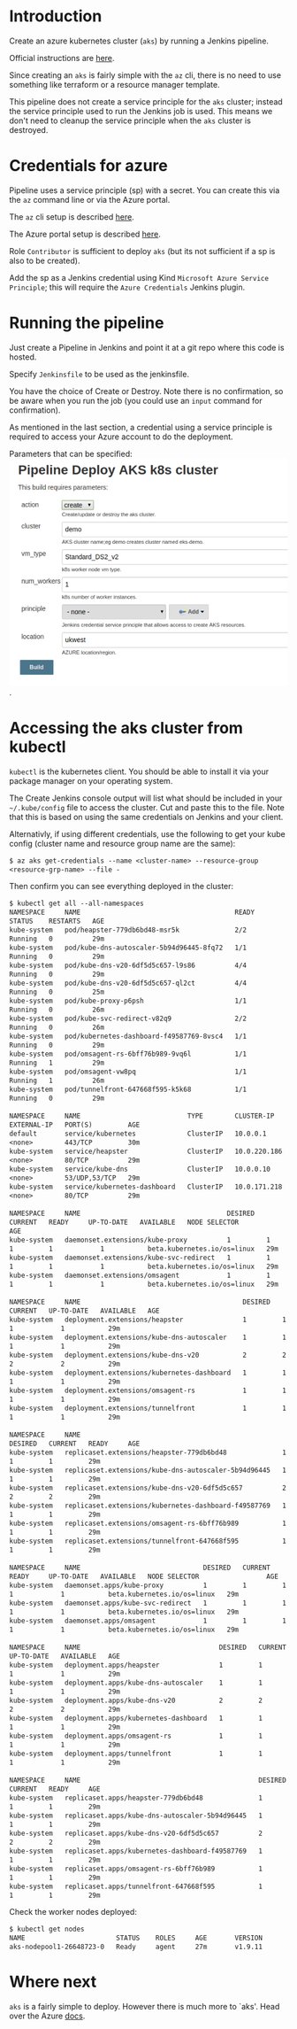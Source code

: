 # Introduction

Create an azure kubernetes cluster (`aks`) by running a Jenkins pipeline.

Official instructions are [here](https://docs.microsoft.com/en-us/azure/aks/kubernetes-walkthrough).

Since creating an `aks` is fairly simple with the `az` cli, there is no need to use something like terraform or a resource manager template.

This pipeline does not create a service principle for the `aks` cluster; instead the service principle used to run the Jenkins job is used. This means we don't need to cleanup the service principle when the `aks` cluster is destroyed.

# Credentials for azure

Pipeline uses a service principle (sp) with a secret. You can create this via the `az` command line or via the Azure portal.

The `az` cli setup is described [here](https://www.terraform.io/docs/providers/azurerm/auth/service_principal_client_secret.html).

The Azure portal setup is described [here](https://docs.microsoft.com/en-gb/azure/active-directory/develop/howto-create-service-principal-portal).

Role `Contributor` is sufficient to deploy `aks` (but its not sufficient if a sp is also to be created).

Add the sp as a Jenkins credential using Kind `Microsoft Azure Service Principle`; this will require the `Azure Credentials` Jenkins plugin.

# Running the pipeline

Just create a Pipeline in Jenkins and point it at a git repo where this code is hosted. 

Specify `Jenkinsfile` to be used as the jenkinsfile.

You have the choice of Create or Destroy. Note there is no confirmation, so be aware when you run the job (you could use an `input` command for confirmation).

As mentioned in the last section, a credential using a service principle is required to access your Azure account to do the deployment.

Parameters that can be specified: ![alt text](parameters.png).

# Accessing the aks cluster from kubectl

`kubectl` is the kubernetes client. You should be able to install it via your package manager on your operating system.

The Create Jenkins console output will list what should be included in your `~/.kube/config` file to access the cluster. Cut and paste this to the file. Note that this is based on using the same credentials on Jenkins and your client.

Alternativly, if using different credentials, use the following to get your kube config (cluster name and resource group name are the same):

```
$ az aks get-credentials --name <cluster-name> --resource-group <resource-grp-name> --file -
```

Then confirm you can see everything deployed in the cluster:

```
$ kubectl get all --all-namespaces
NAMESPACE     NAME                                       READY     STATUS    RESTARTS   AGE
kube-system   pod/heapster-779db6bd48-msr5k              2/2       Running   0          29m
kube-system   pod/kube-dns-autoscaler-5b94d96445-8fq72   1/1       Running   0          29m
kube-system   pod/kube-dns-v20-6df5d5c657-l9s86          4/4       Running   0          29m
kube-system   pod/kube-dns-v20-6df5d5c657-ql2ct          4/4       Running   0          25m
kube-system   pod/kube-proxy-p6psh                       1/1       Running   0          26m
kube-system   pod/kube-svc-redirect-v82q9                2/2       Running   0          26m
kube-system   pod/kubernetes-dashboard-f49587769-8vsc4   1/1       Running   0          29m
kube-system   pod/omsagent-rs-6bff76b989-9vq6l           1/1       Running   1          29m
kube-system   pod/omsagent-vw8pq                         1/1       Running   1          26m
kube-system   pod/tunnelfront-647668f595-k5k68           1/1       Running   0          29m

NAMESPACE     NAME                           TYPE        CLUSTER-IP     EXTERNAL-IP   PORT(S)         AGE
default       service/kubernetes             ClusterIP   10.0.0.1       <none>        443/TCP         30m
kube-system   service/heapster               ClusterIP   10.0.220.186   <none>        80/TCP          29m
kube-system   service/kube-dns               ClusterIP   10.0.0.10      <none>        53/UDP,53/TCP   29m
kube-system   service/kubernetes-dashboard   ClusterIP   10.0.171.218   <none>        80/TCP          29m

NAMESPACE     NAME                                     DESIRED   CURRENT   READY     UP-TO-DATE   AVAILABLE   NODE SELECTOR                 AGE
kube-system   daemonset.extensions/kube-proxy          1         1         1         1            1           beta.kubernetes.io/os=linux   29m
kube-system   daemonset.extensions/kube-svc-redirect   1         1         1         1            1           beta.kubernetes.io/os=linux   29m
kube-system   daemonset.extensions/omsagent            1         1         1         1            1           beta.kubernetes.io/os=linux   29m

NAMESPACE     NAME                                         DESIRED   CURRENT   UP-TO-DATE   AVAILABLE   AGE
kube-system   deployment.extensions/heapster               1         1         1            1           29m
kube-system   deployment.extensions/kube-dns-autoscaler    1         1         1            1           29m
kube-system   deployment.extensions/kube-dns-v20           2         2         2            2           29m
kube-system   deployment.extensions/kubernetes-dashboard   1         1         1            1           29m
kube-system   deployment.extensions/omsagent-rs            1         1         1            1           29m
kube-system   deployment.extensions/tunnelfront            1         1         1            1           29m

NAMESPACE     NAME                                                   DESIRED   CURRENT   READY     AGE
kube-system   replicaset.extensions/heapster-779db6bd48              1         1         1         29m
kube-system   replicaset.extensions/kube-dns-autoscaler-5b94d96445   1         1         1         29m
kube-system   replicaset.extensions/kube-dns-v20-6df5d5c657          2         2         2         29m
kube-system   replicaset.extensions/kubernetes-dashboard-f49587769   1         1         1         29m
kube-system   replicaset.extensions/omsagent-rs-6bff76b989           1         1         1         29m
kube-system   replicaset.extensions/tunnelfront-647668f595           1         1         1         29m

NAMESPACE     NAME                               DESIRED   CURRENT   READY     UP-TO-DATE   AVAILABLE   NODE SELECTOR                 AGE
kube-system   daemonset.apps/kube-proxy          1         1         1         1            1           beta.kubernetes.io/os=linux   29m
kube-system   daemonset.apps/kube-svc-redirect   1         1         1         1            1           beta.kubernetes.io/os=linux   29m
kube-system   daemonset.apps/omsagent            1         1         1         1            1           beta.kubernetes.io/os=linux   29m

NAMESPACE     NAME                                   DESIRED   CURRENT   UP-TO-DATE   AVAILABLE   AGE
kube-system   deployment.apps/heapster               1         1         1            1           29m
kube-system   deployment.apps/kube-dns-autoscaler    1         1         1            1           29m
kube-system   deployment.apps/kube-dns-v20           2         2         2            2           29m
kube-system   deployment.apps/kubernetes-dashboard   1         1         1            1           29m
kube-system   deployment.apps/omsagent-rs            1         1         1            1           29m
kube-system   deployment.apps/tunnelfront            1         1         1            1           29m

NAMESPACE     NAME                                             DESIRED   CURRENT   READY     AGE
kube-system   replicaset.apps/heapster-779db6bd48              1         1         1         29m
kube-system   replicaset.apps/kube-dns-autoscaler-5b94d96445   1         1         1         29m
kube-system   replicaset.apps/kube-dns-v20-6df5d5c657          2         2         2         29m
kube-system   replicaset.apps/kubernetes-dashboard-f49587769   1         1         1         29m
kube-system   replicaset.apps/omsagent-rs-6bff76b989           1         1         1         29m
kube-system   replicaset.apps/tunnelfront-647668f595           1         1         1         29m
```

Check the worker nodes deployed:

```
$ kubectl get nodes
NAME                       STATUS    ROLES     AGE       VERSION
aks-nodepool1-26648723-0   Ready     agent     27m       v1.9.11
```

# Where next

`aks` is a fairly simple to deploy. However there is much more to `aks'. Head over the Azure [docs](https://docs.microsoft.com/en-us/azure/aks/kubernetes-walkthrough).
